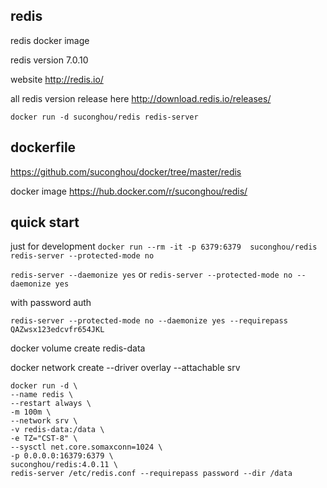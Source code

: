 ## redis

redis docker image

redis version 7.0.10

website http://redis.io/

all redis version release here http://download.redis.io/releases/


```
docker run -d suconghou/redis redis-server
```


## dockerfile

https://github.com/suconghou/docker/tree/master/redis


docker image  https://hub.docker.com/r/suconghou/redis/

## quick start

just for development `docker run --rm -it -p 6379:6379  suconghou/redis redis-server --protected-mode no`


`redis-server --daemonize yes`
or
`redis-server --protected-mode no --daemonize yes`

with password auth

`redis-server --protected-mode no --daemonize yes --requirepass QAZwsx123edcvfr654JKL`

docker volume create redis-data

docker network create --driver overlay --attachable srv

```
docker run -d \
--name redis \
--restart always \
-m 100m \
--network srv \
-v redis-data:/data \
-e TZ="CST-8" \
--sysctl net.core.somaxconn=1024 \
-p 0.0.0.0:16379:6379 \
suconghou/redis:4.0.11 \
redis-server /etc/redis.conf --requirepass password --dir /data

```